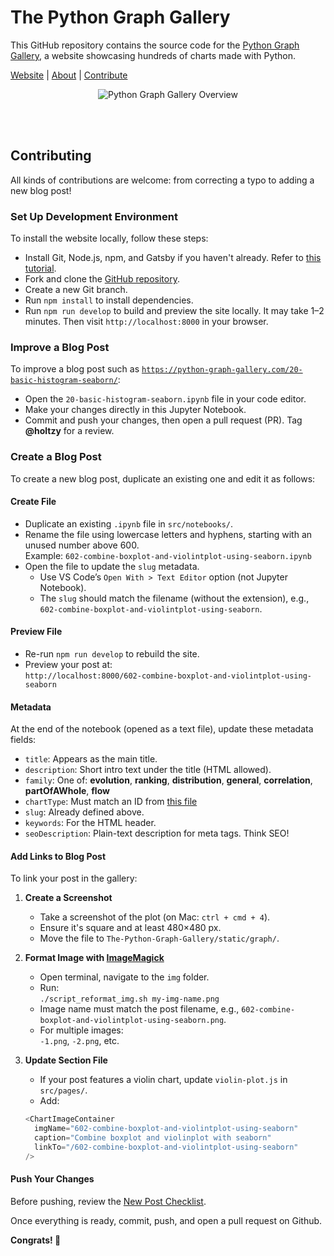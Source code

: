 # The Python Graph Gallery

This GitHub repository contains the source code for the [Python Graph Gallery](https://python-graph-gallery.com), a website showcasing hundreds of charts made with Python.

[Website](https://python-graph-gallery.com) | [About](https://python-graph-gallery.com/about) | [Contribute](#contributing)

<p align="center">
  <img src="static/overview_PGG2.png" alt="Python Graph Gallery Overview">
</p>

<br>
<br>

## Contributing

All kinds of contributions are welcome: from correcting a typo to adding a new blog post!

### Set Up Development Environment

To install the website locally, follow these steps:

- Install Git, Node.js, npm, and Gatsby if you haven't already. Refer to [this tutorial](https://www.gatsbyjs.com/docs/tutorial/getting-started/part-0/).
- Fork and clone the [GitHub repository](https://github.com/holtzy/The-Python-Graph-Gallery).
- Create a new Git branch.
- Run `npm install` to install dependencies.
- Run `npm run develop` to build and preview the site locally. It may take 1–2 minutes. Then visit `http://localhost:8000` in your browser.

### Improve a Blog Post

To improve a blog post such as [`https://python-graph-gallery.com/20-basic-histogram-seaborn/`](https://python-graph-gallery.com/20-basic-histogram-seaborn/):

- Open the `20-basic-histogram-seaborn.ipynb` file in your code editor.
- Make your changes directly in this Jupyter Notebook.
- Commit and push your changes, then open a pull request (PR). Tag **@holtzy** for a review.

### Create a Blog Post

To create a new blog post, duplicate an existing one and edit it as follows:

#### Create File

- Duplicate an existing `.ipynb` file in `src/notebooks/`.
- Rename the file using lowercase letters and hyphens, starting with an unused number above 600.  
  Example: `602-combine-boxplot-and-violintplot-using-seaborn.ipynb`
- Open the file to update the `slug` metadata.
  - Use VS Code’s `Open With > Text Editor` option (not Jupyter Notebook).
  - The `slug` should match the filename (without the extension), e.g., `602-combine-boxplot-and-violintplot-using-seaborn`.

#### Preview File

- Re-run `npm run develop` to rebuild the site.
- Preview your post at:  
  `http://localhost:8000/602-combine-boxplot-and-violintplot-using-seaborn`

#### Metadata

At the end of the notebook (opened as a text file), update these metadata fields:

- `title`: Appears as the main title.
- `description`: Short intro text under the title (HTML allowed).
- `family`: One of: **evolution**, **ranking**, **distribution**, **general**, **correlation**, **partOfAWhole**, **flow**
- `chartType`: Must match an ID from [this file](https://github.com/holtzy/The-Python-Graph-Gallery/blob/master/src/util/sectionDescriptions.js)
- `slug`: Already defined above.
- `keywords`: For the HTML header.
- `seoDescription`: Plain-text description for meta tags. Think SEO!

#### Add Links to Blog Post

To link your post in the gallery:

1. **Create a Screenshot**

   - Take a screenshot of the plot (on Mac: `ctrl + cmd + 4`).
   - Ensure it's square and at least 480×480 px.
   - Move the file to `The-Python-Graph-Gallery/static/graph/`.

2. **Format Image with [ImageMagick](https://imagemagick.org/index.php)**

   - Open terminal, navigate to the `img` folder.
   - Run:  
     `./script_reformat_img.sh my-img-name.png`
   - Image name must match the post filename, e.g., `602-combine-boxplot-and-violintplot-using-seaborn.png`.
   - For multiple images:  
     `-1.png`, `-2.png`, etc.

3. **Update Section File**

   - If your post features a violin chart, update `violin-plot.js` in `src/pages/`.
   - Add:

   ```js
   <ChartImageContainer
     imgName="602-combine-boxplot-and-violintplot-using-seaborn"
     caption="Combine boxplot and violinplot with seaborn"
     linkTo="/602-combine-boxplot-and-violintplot-using-seaborn"
   />
   ```

#### Push Your Changes

Before pushing, review the [New Post Checklist](https://github.com/holtzy/The-Python-Graph-Gallery/wiki/New-post-check-list).

Once everything is ready, commit, push, and open a pull request on Github.

**Congrats! 🎉**
